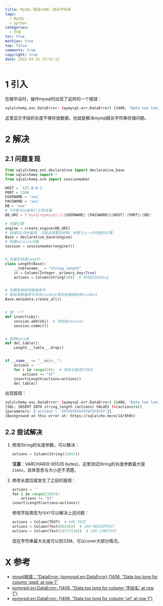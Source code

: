 ```yaml
---
title: MySQL-错误1406：超长字符串
tags:
  - MySQL
  - python
categories:
  - 开发
toc: true
mathjax: true
top: false
comments: true
copyright: true
date: 2022-03-25 23:52:12
---
```


# 1 引入

在做毕设时，操作mysql时出现了这样的一个报错：

```sh
sqlalchemy.exc.DataError: (pymysql.err.DataError) (1406, "Data too long for column 'actions' at row 1")
```

这里显示字段的长度不够存放数据，也就是解决mysql超长字符串存储问题。

# 2 解决

## 2.1 问题复现

```python
from sqlalchemy.ext.declarative import declarative_base
from sqlalchemy import *
from sqlalchemy.orm import sessionmaker

HOST = '127.0.0.1'
PORT = 3306
USERNAME = 'xxx'
PASSWORD = 'xxx'
DB = 'xxx'
# f代表可以使用{}引用变量
DB_URI = f'mysql+pymysql://{USERNAME}:{PASSWORD}@{HOST}:{PORT}/{DB}'

# 创建引擎
engine = create_engine(DB_URI)
# 创建SQLORM基类，注意这里要加参数，参数为上一步创建的引擎
Base = declarative_base(engine)
# 构建session对象
session = sessionmaker(engine)()


# 创建实体表Length
class Length(Base):
    __tablename__ = "string_length"
    id = Column(Integer, primary_key=True)
    actions = Column(String(10))  # 修改此处debug


# 将模型映射到数据库中
# 即如果数据库中没有student表则创建映射表student
Base.metadata.create_all()


# 增：一个
def insert(obj):
    session.add(obj)  # 添加到session
    session.commit()


# 删除Data表
def del_table():
    Length.__table__.drop()


if __name__ == "__main__":
    actions = ''
    for i in range(10):  # 修改长度进行测试
        actions += "SY"
    insert(Length(actions=actions))
    del_table()

```

出现报错：

```sh
sqlalchemy.exc.DataError: (pymysql.err.DataError) (1406, "Data too long for column 'actions' at row 1")
[SQL: INSERT INTO string_length (actions) VALUES (%(actions)s)]
[parameters: {'actions': 'SYSYSYSYSYSYSYSYSYSY'}]
(Background on this error at: https://sqlalche.me/e/14/9h9h)
```

## 2.2 尝试解决

1. 修改String的长度参数，可以解决：

   ```python
   actions = Column(String(21842))
   ```

   **注意**：VARCHAR(0-65535 bytes)，这里测试String的长度参数最大是`21842`，具体意思与大小还不清楚。

2. 修改长度后就发生了之前的报错：

   ```python
   actions = ''
   for i in range(21842):
       actions += "SY"
   insert(Length(actions=actions))
   ```

   修改字段类型为`TEXT`可以解决上述问题：

   ```python
   actions = Column(TEXT)  # 64K TEXT
   actions = Column(Text(65536))  # 16M MEDIUMTEXT
   actions = Column(Text(16777216))  # 32M LONGTEXT
   ```

   现在字符串最大长度可以到32M，可以cover大部分情况。

# X 参考

* [mysql报错：“DataError: (pymysql.err.DataError) (1406, "Data too long for column 'pwd' at row 1”](https://blog.csdn.net/Darkman_EX/article/details/85211597)
* [pymysql.err.DataError: (1406, "Data too long for column '字段名' at row 1")](https://blog.csdn.net/qq_41251963/article/details/86659549)
* [pymysql.err.DataError: (1406, "Data too long for column 'url' at row 1")](https://blog.csdn.net/qq392039757/article/details/83617260)

